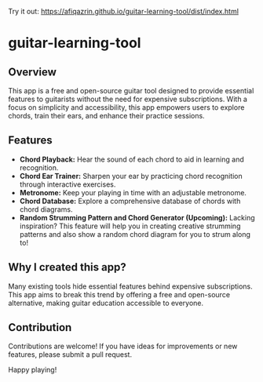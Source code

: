 Try it out: https://afiqazrin.github.io/guitar-learning-tool/dist/index.html
# guitar-learning-tool

## Overview

This app is a free and open-source guitar tool designed to provide essential features to guitarists without the need for expensive subscriptions. With a focus on simplicity and accessibility, this app empowers users to explore chords, train their ears, and enhance their practice sessions.

## Features

- **Chord Playback:** Hear the sound of each chord to aid in learning and recognition.
- **Chord Ear Trainer:** Sharpen your ear by practicing chord recognition through interactive exercises.
- **Metronome:** Keep your playing in time with an adjustable metronome.
- **Chord Database:** Explore a comprehensive database of chords with chord diagrams.
- **Random Strumming Pattern and Chord Generator (Upcoming):** Lacking inspiration? This feature will help you in creating creative strumming patterns and also show a random chord diagram for you to strum along to!

## Why I created this app?

Many existing tools hide essential features behind expensive subscriptions. This app aims to break this trend by offering a free and open-source alternative, making guitar education accessible to everyone.

## Contribution

Contributions are welcome! If you have ideas for improvements or new features, please submit a pull request.

Happy playing!
